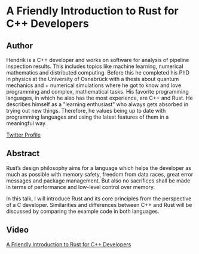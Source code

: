 # A Friendly Introduction to Rust for C++ Developers

## Author

Hendrik is a C++ developer and works on software for analysis of pipeline inspection results. This includes topics like machine learning, numerical mathematics and distributed computing. Before this he completed his PhD in physics at the University of Osnabrück with a thesis about quantum mechanics and + numerical simulations where he got to know and love programming and complex, mathematical tasks. His favorite programming languages, in which he also has the most experience, are C++ and Rust. He describes himself as a "learning enthusiast"
who always gets absorbed in trying out new things. Therefore, he values being up to date with programming languages
and using the latest features of them in a meaningful way.

[Twitter Profile](https://twitter.com/hniemeye)

## Abstract

Rust’s design philosophy aims for a language which helps the developer as much as possible with memory safety, freedom from data races, great error messages and package management. But also no sacrifices shall be made in terms of performance and low-level control over memory.

In this talk, I will introduce Rust and its core principles from the perspective of a C developer. Similarities and differences between C++ and Rust will be discussed by comparing the example code in both languages.

## Video

[A Friendly Introduction to Rust for C++ Developers](https://youtu.be/o-k3xgV0oBE)
